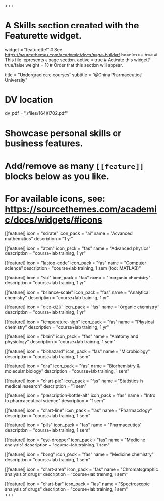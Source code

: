 +++
# A Skills section created with the Featurette widget.
widget = "featurette1"  # See https://sourcethemes.com/academic/docs/page-builder/
headless = true  # This file represents a page section.
active = true  # Activate this widget? true/false
weight = 10  # Order that this section will appear.

title = "Undergrad core courses"
subtitle = "@China Pharmaceutical University"

# DV location
dv_pdf = "./files/16401702.pdf"


# Showcase personal skills or business features.
# 
# Add/remove as many `[[feature]]` blocks below as you like.
# 
# For available icons, see: https://sourcethemes.com/academic/docs/widgets/#icons

[[feature]]
  icon = "scirate"
  icon_pack = "ai"
  name = "Advanced mathematics"
  description = "1 yr"
  
[[feature]]
  icon = "atom"
  icon_pack = "fas"
  name = "Advanced physics"
  description = "course+lab training, 1 yr"  
  
[[feature]]
  icon = "laptop-code"
  icon_pack = "fas"
  name = "Computer science"
  description = "course+lab training, 1 sem (foci: MATLAB)"
  
[[feature]]
  icon = "vial"
  icon_pack = "fas"
  name = "Inorganic chemistry"
  description = "course+lab training, 1 yr"
  
[[feature]]
  icon = "balance-scale"
  icon_pack = "fas"
  name = "Analytical chemistry"
  description = "course+lab training, 1 yr"  
  
[[feature]]
  icon = "dice-d20"
  icon_pack = "fas"
  name = "Organic chemistry"
  description = "course+lab training, 1 yr"
  
[[feature]]
  icon = "temperature-high"
  icon_pack = "fas"
  name = "Physical chemistry"
  description = "course+lab training, 1 yr"  
  
[[feature]]
  icon = "brain"
  icon_pack = "fas"
  name = "Anatomy and physiology"
  description = "course+lab training, 1 sem"  
  
[[feature]]
  icon = "biohazard"
  icon_pack = "fas"
  name = "Microbiology"
  description = "course+lab training, 1 sem"    
  
[[feature]]
  icon = "dna"
  icon_pack = "fas"
  name = "Biochemistry & molecular biology"
  description = "course+lab training, 1 sem"  
 
[[feature]]
  icon = "chart-pie"
  icon_pack = "fas"
  name = "Statistics in medical research"
  description = "1 sem"      
  
[[feature]]
  icon = "prescription-bottle-alt"
  icon_pack = "fas"
  name = "Intro to pharmaceutical science"
  description = "1 sem"     
 
[[feature]]
  icon = "chart-line"
  icon_pack = "fas"
  name = "Pharmacology"
  description = "course+lab training, 1 sem"   

[[feature]]
  icon = "pills"
  icon_pack = "fas"
  name = "Pharmaceutics"
  description = "course+lab training, 1 sem"  
  
[[feature]]
  icon = "eye-dropper"
  icon_pack = "fas"
  name = "Medicine analysis"
  description = "course+lab training, 1 sem"    
  
[[feature]]
  icon = "bong"
  icon_pack = "fas"
  name = "Medicine chemistry"
  description = "course+lab training, 1 sem"    
  
[[feature]]
  icon = "chart-area"
  icon_pack = "fas"
  name = "Chromatographic analysis of drugs"
  description = "course+lab training, 1 sem"   
  
[[feature]]
  icon = "chart-bar"
  icon_pack = "fas"
  name = "Spectroscopic analysis of drugs"
  description = "course+lab training, 1 sem"     
+++



